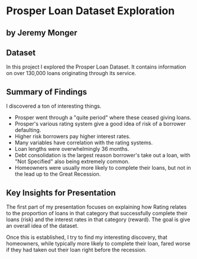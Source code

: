 # Prosper Loan Dataset Exploration
## by Jeremy Monger

## Dataset

In this project I explored the Prosper Loan Dataset. It contains information on over 130,000 loans originating through its service.


## Summary of Findings

I discovered a ton of interesting things.

- Prosper went through a "quite period" where these ceased giving loans.
- Prosper's various rating system give a good idea of risk of a borrower defaulting.
- Higher risk borrowers pay higher interest rates.
- Many variables have correlation with the rating systems.
- Loan lengths were overwhelmingly 36 months.
- Debt consolidation is the largest reason borrower's take out a loan, with "Not Specified" also being extremely common.
- Homeowners were usually more likely to complete their loans, but not in the lead up to the Great Recession.


## Key Insights for Presentation

The first part of my presentation focuses on explaining how Rating relates to the proportion of loans in that category that successfully complete their loans (risk) and the interest rates in that category (reward). The goal is give an overall idea of the dataset.

Once this is established, I try to find my interesting discovery, that homeowners, while typically more likely to complete their loan, fared worse if they had taken out their loan right before the recession.
